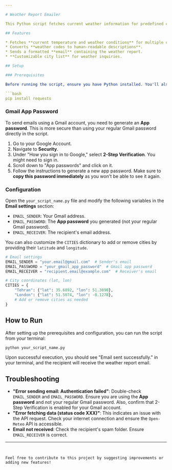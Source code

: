 ```yaml
---

# Weather Report Emailer

This Python script fetches current weather information for predefined cities using the Open-Meteo API and sends a daily weather report via email.

## Features

* Fetches **current temperature and weather conditions** for multiple cities.
* Converts **weather codes to human-readable descriptions**.
* Sends a formatted **email** containing the weather report.
* **Customizable city list** for weather inquiries.

## Setup

### Prerequisites

Before running the script, ensure you have Python installed. You'll also need to install the `requests` library:

```bash
pip install requests
```

### Gmail App Password

To send emails using a Gmail account, you need to generate an **App password**. This is more secure than using your regular Gmail password directly in the script.

1.  Go to your Google Account.
2.  Navigate to **Security**.
3.  Under "How you sign in to Google," select **2-Step Verification**. You might need to sign in.
4.  Scroll down to "App passwords" and click on it.
5.  Follow the instructions to generate a new app password. Make sure to **copy this password immediately** as you won't be able to see it again.

### Configuration

Open the `your_script_name.py` file and modify the following variables in the **Email settings** section:

* `EMAIL_SENDER`: Your Gmail address.
* `EMAIL_PASSWORD`: The **App password** you generated (not your regular Gmail password).
* `EMAIL_RECEIVER`: The recipient's email address.

You can also customize the `CITIES` dictionary to add or remove cities by providing their `latitude` and `longitude`.

```python
# Email settings
EMAIL_SENDER = "your.email@gmail.com"  # Sender's email
EMAIL_PASSWORD = "your_gmail_app_password"  # Gmail app password
EMAIL_RECEIVER = "recipient.email@example.com"  # Receiver's email

# City coordinates (lat, lon)
CITIES = {
    "Tehran": {"lat": 35.6892, "lon": 51.3890},
    "London": {"lat": 51.5074, "lon": -0.1278},
    # Add or remove cities as needed
}
```

## How to Run

After setting up the prerequisites and configuration, you can run the script from your terminal:

```bash
python your_script_name.py
```

Upon successful execution, you should see "Email sent successfully." in your terminal, and the recipient will receive the weather report email.

## Troubleshooting

* **"Error sending email: Authentication failed"**: Double-check `EMAIL_SENDER` and `EMAIL_PASSWORD`. Ensure you are using the **App password** and not your regular Gmail password. Also, confirm that 2-Step Verification is enabled for your Gmail account.
* **"Error fetching data (status code XXX)"**: This indicates an issue with the API request. Check your internet connection and ensure the `Open-Meteo` API is accessible.
* **Email not received**: Check the recipient's spam folder. Ensure `EMAIL_RECEIVER` is correct.

---
```


Feel free to contribute to this project by suggesting improvements or adding new features!
